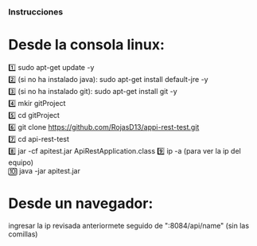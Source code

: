 ### Instrucciones
<h1>Desde la consola linux:</h1>

1️⃣ sudo apt-get update -y <br/>
2️⃣ (si no ha instalado java): sudo apt-get install default-jre -y <br/>
3️⃣ (si no ha instalado git): sudo apt-get install git -y <br/>
4️⃣ mkir gitProject <bR/>
5️⃣ cd gitProject <br/>
6️⃣ git clone https://github.com/RojasD13/appi-rest-test.git <br/>
7️⃣ cd api-rest-test <br/>
8️⃣ jar -cf apitest.jar ApiRestApplication.class
9️⃣ ip -a (para ver la ip del equipo) <br/>
🔟 java -jar apitest.jar <br/>


<h1>Desde un navegador:</h1>

ingresar la ip revisada anteriormete seguido de ":8084/api/name" (sin las comillas)
